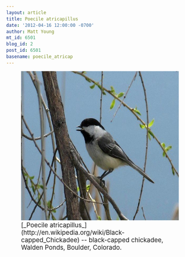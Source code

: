 ```yaml
---
layout: article
title: Poecile atricapillus
date: '2012-04-16 12:00:00 -0700'
author: Matt Young
mt_id: 6501
blog_id: 2
post_id: 6501
basename: poecile_atricap
---
```

<figure>
<img src="/uploads/2012/IMG_2611_Chickadee_600.JPG" alt="IMG_2611_Chickadee_600.JPG" width="600" height="400" />
<figcaption markdown="span">
<big>[_Poecile atricapillus_](http://en.wikipedia.org/wiki/Black-capped_Chickadee) -- black-capped chickadee, Walden Ponds, Boulder, Colorado.</big>

</figcaption>
</figure>
